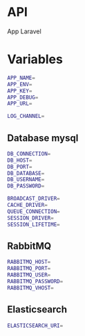 
# API

App Laravel

# Variables 

```bash
APP_NAME= 
APP_ENV= 
APP_KEY= 
APP_DEBUG=
APP_URL=
```

```bash
LOG_CHANNEL=
```
## Database mysql
```bash
DB_CONNECTION=
DB_HOST=
DB_PORT=
DB_DATABASE=
DB_USERNAME=
DB_PASSWORD=
```
```bash
BROADCAST_DRIVER=
CACHE_DRIVER=
QUEUE_CONNECTION=
SESSION_DRIVER=
SESSION_LIFETIME=
```
## RabbitMQ
```bash
RABBITMQ_HOST=
RABBITMQ_PORT=
RABBITMQ_USER=
RABBITMQ_PASSWORD=
RABBITMQ_VHOST=
```
## Elasticsearch
```bash
ELASTICSEARCH_URI=
```
